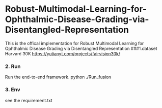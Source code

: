 # Robust-Multimodal-Learning-for-Ophthalmic-Disease-Grading-via-Disentangled-Representation
This is the offical implementation for Robust Multimodal Learning for Ophthalmic Disease Grading via Disentangled Representation
###1.dataset
Harvard 30K 
https://yutianyt.com/projects/fairvision30k/

### 2. Run
Run the end-to-end framework.
python ./Run_fusion

### 3. Env
see the requirement.txt 
